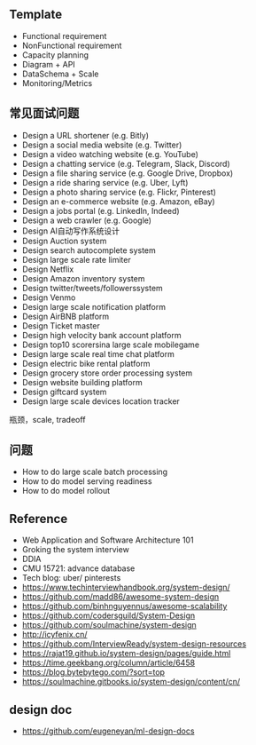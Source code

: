 ## Template
- Functional requirement
- NonFunctional requirement
- Capacity planning
- Diagram + API
- DataSchema + Scale
- Monitoring/Metrics


## 常见面试问题
- Design a URL shortener (e.g. Bitly)
- Design a social media website (e.g. Twitter)
- Design a video watching website (e.g. YouTube)
- Design a chatting service (e.g. Telegram, Slack, Discord)
- Design a file sharing service (e.g. Google Drive, Dropbox)
- Design a ride sharing service (e.g. Uber, Lyft)
- Design a photo sharing service (e.g. Flickr, Pinterest)
- Design an e-commerce website (e.g. Amazon, eBay)
- Design a jobs portal (e.g. LinkedIn, Indeed)
- Design a web crawler (e.g. Google)
- Design AI自动写作系统设计
- Design Auction system
- Design search autocomplete system
- Design large scale rate limiter
- Design Netflix
- Design Amazon inventory system
- Design twitter/tweets/followerssystem
- Design Venmo 
- Design large scale notification platform
- Design AirBNB platform 
- Design Ticket master
- Design high velocity bank account platform
- Design top10 scorersina large scale mobilegame
- Design large scale real time chat platform 
- Design electric bike rental platform
- Design grocery store order processing system
- Design website building platform
- Design giftcard system
- Design large scale devices location tracker

瓶颈，scale, tradeoff

## 问题
- How to do large scale batch processing
- How to do model serving readiness
- How to do model rollout

## Reference
- Web Application and Software Architecture 101
- Groking the system interview
- DDIA
- CMU 15721: advance database
- Tech blog: uber/ pinterests
- https://www.techinterviewhandbook.org/system-design/
- https://github.com/madd86/awesome-system-design
- https://github.com/binhnguyennus/awesome-scalability
- https://github.com/codersguild/System-Design
- https://github.com/soulmachine/system-design
- http://icyfenix.cn/
- https://github.com/InterviewReady/system-design-resources
- https://rajat19.github.io/system-design/pages/guide.html
- https://time.geekbang.org/column/article/6458
- https://blog.bytebytego.com/?sort=top
- https://soulmachine.gitbooks.io/system-design/content/cn/

## design doc
- https://github.com/eugeneyan/ml-design-docs